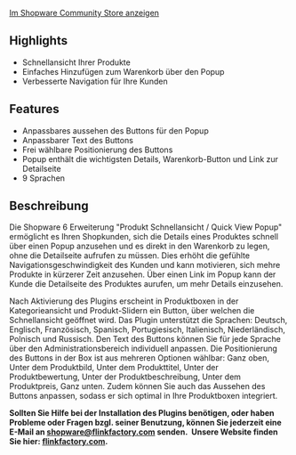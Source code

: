 <a href="https://store.shopware.com/flink67186482363/produkt-schnellansicht/quick-view-popup.html" target="_blank">Im Shopware Community Store anzeigen</a>

## Highlights

* Schnellansicht Ihrer Produkte
* Einfaches Hinzufügen zum Warenkorb über den Popup
* Verbesserte Navigation für Ihre Kunden

## Features

* Anpassbares aussehen des Buttons für den Popup
* Anpassbarer Text des Buttons
* Frei wählbare Positionierung des Buttons
* Popup enthält die wichtigsten Details, Warenkorb-Button und Link zur Detailseite
* 9 Sprachen

## Beschreibung

Die Shopware 6 Erweiterung "Produkt Schnellansicht / Quick View Popup" ermöglicht es Ihren Shopkunden, sich die Details eines Produktes schnell über einen Popup anzusehen und es direkt in den Warenkorb zu legen, ohne die Detailseite aufrufen zu müssen. Dies erhöht die gefühlte Navigationsgeschwindigkeit des Kunden und kann motivieren, sich mehre Produkte in kürzerer Zeit anzusehen. Über einen Link im Popup kann der Kunde die Detailseite des Produktes aurufen, um mehr Details einzusehen.

Nach Aktivierung des Plugins erscheint in Produktboxen in der Kategorieansicht und Produkt-Slidern ein Button, über welchen die Schnellansicht geöffnet wird. Das Plugin unterstützt die Sprachen: Deutsch, Englisch, Französisch, Spanisch, Portugiesisch, Italienisch, Niederländisch, Polnisch und Russisch. Den Text des Buttons können Sie für jede Sprache über den Administrationsbereich individuell anpassen. Die Positionierung des Buttons in der Box ist aus mehreren Optionen wählbar: Ganz oben, Unter dem Produktbild, Unter dem Produkttitel, Unter der Produktbewertung, Unter der Produktbeschreibung, Unter dem Produktpreis, Ganz unten. Zudem können Sie auch das Aussehen des Buttons anpassen, sodass er sich optimal in Ihre Produktboxen integriert.

**Sollten Sie Hilfe bei der Installation des Plugins benötigen, oder haben Probleme oder Fragen bzgl. seiner Benutzung, können Sie jederzeit eine E-Mail an shopware@flinkfactory.com senden.  Unsere Website finden Sie hier: [flinkfactory.com](https://flinkfactory.com/).**




